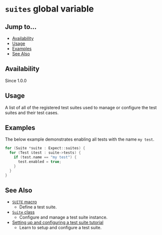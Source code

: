 # `suites` global variable

## Jump to...
- [Availability](#Availability)
- [Usage](#Usage)
- [Examples](#Examples)
- [See Also](#See-Also)

## Availability
Since 1.0.0

## Usage

A list of all of the registered test suites used to manage or configure the
test suites and their test cases.

## Examples

The below example demonstrates enabling all tests with the name `my test`.
``` C++
for (Suite *suite : Expect::suites) {
  for (Test &test : suite->tests) {
    if (test.name == "my test") {
      test.enabled = true;
    }
  }
}
```

## See Also

- [`SUITE` macro](../Macros/SUITE.md)
  - Define a test suite.
- [`Suite` class](../Types/Suite.md)
  - Configure and manage a test suite instance.
- [Setting up and configuring a test suite tutorial](../../Tutorials/Test-Suite.md)
  - Learn to setup and configure a test suite.
